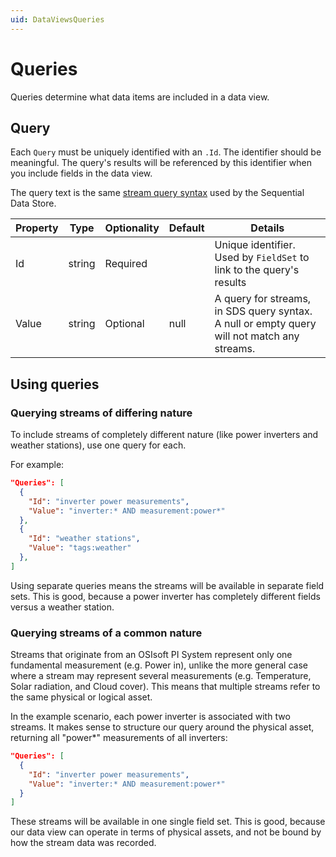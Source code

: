 ```yaml
---
uid: DataViewsQueries
---
```


# Queries

Queries determine what data items are included in a data view.

## Query

Each `Query` must be uniquely identified with an `.Id`. The identifier should be meaningful. The query's results will be referenced by this identifier when you include fields in the data view.

The query text is the same [stream query syntax](xref:sdsSearching) used by the Sequential Data Store.

|Property| Type | Optionality  | Default  | Details |
|--|--|--|--|--|
| Id  | string | Required |  | Unique identifier. Used by `FieldSet` to link to the query's results |
| Value | string | Optional | null | A query for streams, in SDS query syntax. A null or empty query will not match any streams. 




## Using queries

### Querying streams of differing nature
To include streams of completely different nature (like power inverters and weather stations), use one query for each. 

For example:
```json
"Queries": [
  {
    "Id": "inverter power measurements",
    "Value": "inverter:* AND measurement:power*"
  },
  {
    "Id": "weather stations",
    "Value": "tags:weather"
  },
]
```
Using separate queries means the streams will be available in separate field sets. This is good, because a power inverter has completely different fields versus a weather station.

### Querying streams of a common nature
Streams that originate from an OSIsoft PI System represent only one fundamental measurement (e.g. Power in), unlike the more general case where a stream may represent several measurements (e.g. Temperature, Solar radiation, and Cloud cover). This means that multiple streams refer to the same physical or logical asset. 

In the example scenario, each power inverter is associated with two streams. It makes sense to structure our query around the physical asset, returning all "power*" measurements of all inverters:
```json
"Queries": [
  {
    "Id": "inverter power measurements",
    "Value": "inverter:* AND measurement:power*"
  }
]
```

These streams will be available in one single field set. This is good, because our data view can operate in terms of physical assets, and not be bound by how the stream data was recorded.